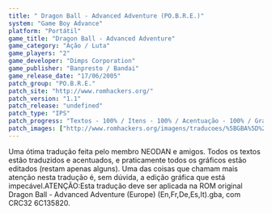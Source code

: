 ```yaml
---
title: " Dragon Ball - Advanced Adventure (PO.B.R.E.)"
system: "Game Boy Advance"
platform: "Portátil"
game_title: "Dragon Ball - Advanced Adventure"
game_category: "Ação / Luta"
game_players: "2"
game_developer: "Dimps Corporation"
game_publisher: "Banpresto / Bandai"
game_release_date: "17/06/2005"
patch_group: "PO.B.R.E."
patch_site: "http://www.romhackers.org/"
patch_version: "1.1"
patch_release: "undefined"
patch_type: "IPS"
patch_progress: "Textos - 100% / Itens - 100% / Acentuação - 100% / Gráficos - 99% / Total - 99%"
patch_images: ["http://www.romhackers.org/imagens/traducoes/%5BGBA%5D%20Dragon%20Ball%20-%20Advanced%20Adventure%20-%20POBRE%20-%201.png","http://www.romhackers.org/imagens/traducoes/%5BGBA%5D%20Dragon%20Ball%20-%20Advanced%20Adventure%20-%20POBRE%20-%202.png","http://www.romhackers.org/imagens/traducoes/%5BGBA%5D%20Dragon%20Ball%20-%20Advanced%20Adventure%20-%20POBRE%20-%203.png"]
---
```

Uma ótima tradução feita pelo membro NEODAN e amigos. Todos os textos estão traduzidos e acentuados, e praticamente todos os gráficos estão editados (restam apenas alguns). Uma das coisas que chamam mais atenção nesta tradução é, sem dúvida, a edição gráfica que está impecável.ATENÇÃO:Esta tradução deve ser aplicada na ROM original Dragon Ball - Advanced Adventure (Europe) (En,Fr,De,Es,It).gba, com CRC32 6C135820.